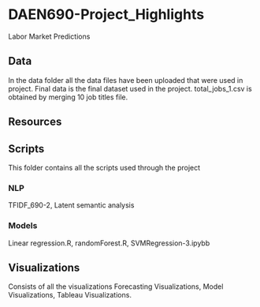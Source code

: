 # DAEN690-Project_Highlights
Labor Market Predictions
## Data
In the data folder all the data files have been uploaded that were used in project. 
Final data is the final dataset used in the project.  total_jobs_1.csv is obtained by merging 10 job titles file.

## Resources

## Scripts
This folder contains all the scripts used through the project
### NLP
TFIDF_690-2, Latent semantic analysis
### Models
Linear regression.R, randomForest.R, SVMRegression-3.ipybb

## Visualizations
Consists of all the visualizations
Forecasting Visualizations, Model Visualizations, Tableau Visualizations.


